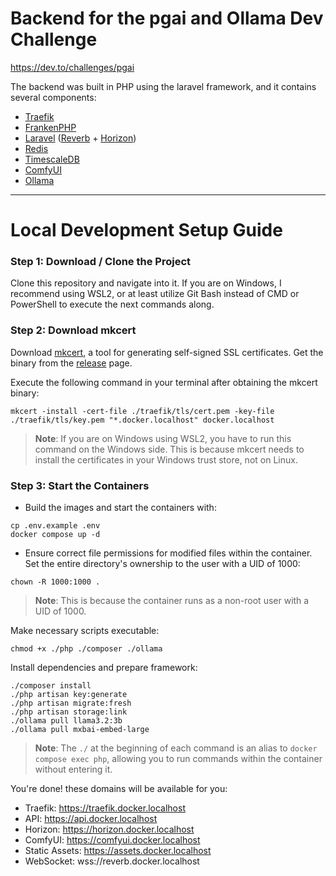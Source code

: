 # Backend for the pgai and Ollama Dev Challenge

https://dev.to/challenges/pgai

The backend was built in PHP using the laravel framework, and it contains several components:

- [Traefik](https://traefik.io/)
- [FrankenPHP](https://frankenphp.dev/) 
- [Laravel](https://laravel.com) ([Reverb](https://reverb.laravel.com/) + [Horizon](https://laravel.com/docs/11.x/horizon))
- [Redis](https://redis.io/)
- [TimescaleDB](https://www.timescale.com/)
- [ComfyUI](https://www.comfy.org/)
- [Ollama](https://ollama.com/)

---

# Local Development Setup Guide

### Step 1: Download / Clone the Project

Clone this repository and navigate into it. If you are on Windows, I recommend using WSL2, or at least utilize Git Bash instead of CMD or PowerShell to execute the next commands along.

### Step 2: Download mkcert

Download [mkcert](https://github.com/FiloSottile/mkcert), a tool for generating self-signed SSL certificates. Get the binary from the [release](https://github.com/FiloSottile/mkcert/releases) page.

Execute the following command in your terminal after obtaining the mkcert binary:

```shell
mkcert -install -cert-file ./traefik/tls/cert.pem -key-file ./traefik/tls/key.pem "*.docker.localhost" docker.localhost
```
> **Note**: If you are on Windows using WSL2, you have to run this command on the Windows side. This is because mkcert needs to install the certificates in your Windows trust store, not on Linux.

### Step 3: Start the Containers

- Build the images and start the containers with:

```shell
cp .env.example .env
docker compose up -d
```

- Ensure correct file permissions for modified files within the container. Set the entire directory's ownership to the user with a UID of 1000:

```shell
chown -R 1000:1000 .
```
> **Note**: This is because the container runs as a non-root user with a UID of 1000.

Make necessary scripts executable:

```shell
chmod +x ./php ./composer ./ollama
```

Install dependencies and prepare framework:

```shell
./composer install
./php artisan key:generate
./php artisan migrate:fresh
./php artisan storage:link
./ollama pull llama3.2:3b
./ollama pull mxbai-embed-large
```

> **Note**: The `./` at the beginning of each command is an alias to `docker compose exec php`, allowing you to run commands within the container without entering it.

You're done! these domains will be available for you:

- Traefik: https://traefik.docker.localhost
- API: https://api.docker.localhost
- Horizon: https://horizon.docker.localhost
- ComfyUI: https://comfyui.docker.localhost
- Static Assets: https://assets.docker.localhost
- WebSocket: wss://reverb.docker.localhost
